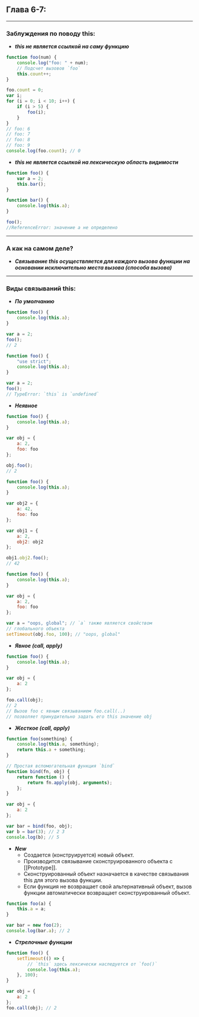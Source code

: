 ## Глава 6-7:

---

### Заблуждения по поводу this:

+ ***this не является ссылкой на саму функцию***

```javascript
function foo(num) {
    console.log("foo: " + num);
    // Подсчет вызовов `foo`
    this.count++;
}

foo.count = 0;
var i;
for (i = 0; i < 10; i++) {
    if (i > 5) {
        foo(i);
    }
}
// foo: 6
// foo: 7
// foo: 8
// foo: 9
console.log(foo.count); // 0
```

+ ***this не является ссылкой на лексическую область видимости***

```javascript
function foo() {
    var a = 2;
    this.bar();
}

function bar() {
    console.log(this.a);
}

foo();
//ReferenceError: значение a не определено
```
---
### А как на самом деле?

+ ***Связывание this осуществляется для каждого вызова функции на основании исключительно места вызова (способа вызова)***

---
### Виды связываний this:


+ ***По умолчанию***

```javascript
function foo() {
    console.log(this.a);
}

var a = 2;
foo();
// 2
```

```javascript
function foo() {
    "use strict";
    console.log(this.a);
}

var a = 2;
foo();
// TypeError: `this` is `undefined`
```

+ ***Неявное***

```javascript
function foo() {
    console.log(this.a);
}

var obj = {
    a: 2,
    foo: foo
};

obj.foo();
// 2
```

```js
function foo() {
    console.log(this.a);
}

var obj2 = {
    a: 42,
    foo: foo
};

var obj1 = {
    a: 2,
    obj2: obj2
};

obj1.obj2.foo();
// 42
```

```js
function foo() {
    console.log(this.a);
}

var obj = {
    a: 2,
    foo: foo
};

var a = "oops, global"; // `a` также является свойством 
// глобального объекта
setTimeout(obj.foo, 100); // "oops, global"
```

+ ***Явное (call, apply)***

```js
function foo() {
    console.log(this.a);
}

var obj = {
    a: 2
};

foo.call(obj);
// 2
// Вызов foo с явным связыванием foo.call(..) 
// позволяет принудительно задать его this значение obj
```

+ ***Жесткое (call, apply)***

```js
function foo(something) {
    console.log(this.a, something);
    return this.a + something;
}

// Простая вспомогательная функция `bind`
function bind(fn, obj) {
    return function () {
        return fn.apply(obj, arguments);
    };
}

var obj = {
    a: 2
};

var bar = bind(foo, obj);
var b = bar(3); // 2 3
console.log(b); // 5
```

+ ***New***
    + Создается (конструируется) новый объект.
    + Производится связывание сконструированного объекта
      с [[Prototype]].
    + Сконструированный объект назначается в качестве связывания this для этого вызова функции.
    + Если функция не возвращает свой альтернативный объект,
      вызов функции автоматически возвращает сконструированный объект.

```js
function foo(a) {
    this.a = a;
}

var bar = new foo(2);
console.log(bar.a); // 2
```

+ ***Стрелочные функции***
```js
function foo() {
    setTimeout(() => {
        // `this` здесь лексически наследуется от `foo()`
        console.log(this.a);
    }, 100);
}

var obj = {
    a: 2
};
foo.call(obj); // 2
```  